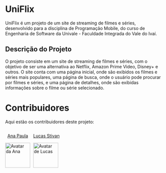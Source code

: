 # UniFlix

UniFlix é um projeto de um site de streaming de filmes e séries, desenvolvido para a disciplina de Programação Mobile, do curso de Engenharia de Software da Univale - Faculdade Integrada do Vale do Ivaí.

## Descrição do Projeto

O projeto consiste em um site de streaming de filmes e séries, com o objetivo de ser uma alternativa ao Netflix, Amazon Prime Video, Disney+ e outros. O site conta com uma página inicial, onde são exibidos os filmes e séries mais populares, uma página de busca, onde o usuário pode procurar por filmes e séries, e uma página de detalhes, onde são exibidas informações sobre o filme ou série selecionado.

# Contribuidores

Aqui estão os contribuidores deste projeto:

<ul style="display: flex; gap: 10px; flex-wrap: wrap; list-style: none; margin: 0; padding: 0;">
  <li style="display: flex; gap: 10px; flex-direction: column;">
    <a href="https://github.com/Lollieta" target="_blank">
      <p style="text-align: center;">Ana Paula</p>
      <img src="https://avatars.githubusercontent.com/u/89362822?v=4" width="80" height=" 80" alt="Avatar da Ana" />
    </a>
  </li>

  <li style="display: flex; gap: 10px; flex-direction: column;">
    <a href="https://github.com/lucas3k" target="_blank">
      <p style="text-align: center;">Lucas Stivan</p>
      <img src="https://avatars.githubusercontent.com/u/106894754?v=4" width="80" height=" 80" alt="Avatar de Lucas" />
    </a>
  </li>
</ul>
